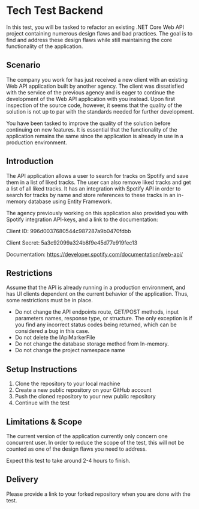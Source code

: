 # Tech Test Backend
In this test, you will be tasked to refactor an existing .NET Core Web API project containing numerous design flaws and bad practices. The goal is to find and address these design flaws while still maintaining the core functionality of the application.

## Scenario
The company you work for has just received a new client with an existing Web API application built by another agency. The client was dissatisfied with the service of the previous agency and is eager to continue the development of the Web API application with you instead. Upon first inspection of the source code, however, it seems that the quality of the solution is not up to par with the standards needed for further development.

You have been tasked to improve the quality of the solution before continuing on new features. It is essential that the functionality of the application remains the same since the application is already in use in a production environment.

## Introduction
The API application allows a user to search for tracks on Spotify and save them in a list of liked tracks. The user can also remove liked tracks and get a list of all liked tracks. It has an integration with Spotify API in order to search for tracks by name and store references to these tracks in an in-memory database using Entity Framework.

The agency previously working on this application also provided you with Spotify integration API-keys, and a link to the documentation:

Client ID: 996d0037680544c987287a9b0470fdbb

Client Secret: 5a3c92099a324b8f9e45d77e919fec13

Documentation: https://developer.spotify.com/documentation/web-api/

## Restrictions
Assume that the API is already running in a production environment, and has UI clients dependent on the current behavior of the application. Thus, some restrictions must be in place. 
* Do not change the API endpoints route, GET/POST methods, input parameters names, response type, or structure. The only exception is if you find any incorrect status codes being returned, which can be considered a bug in this case. 
* Do not delete the IApiMarkerFile 
* Do not change the database storage method from In-memory. 
* Do not change the project namespace name

## Setup Instructions
1. Clone the repository to your local machine
2. Create a new public repository on your GitHub account
3. Push the cloned repository to your new public repository
4. Continue with the test

## Limitations & Scope
The current version of the application currently only concern one concurrent user. In order to reduce the scope of the test, this will not be counted as one of the design flaws you need to address.

Expect this test to take around 2-4 hours to finish.

## Delivery
Please provide a link to your forked repository when you are done with the test.
